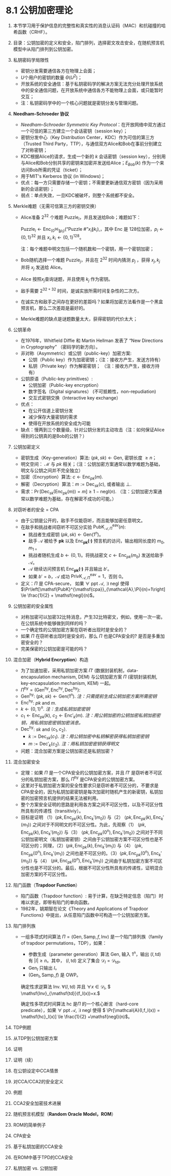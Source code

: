 # 8.1 公钥加密理论

1. 本节学习用于保护信息的完整性和真实性的消息认证码（MAC）和抗碰撞的哈希函数（CRHF）。

2. 目录：公钥加密的定义和安全，陷门排列，选择密文攻击安全，在随机预言机模型中从陷门排列到公钥加密。

3. 私钥密码学局限性

   - 密钥分发需要通信各方在物理上会面；
   - $U$个用户的密钥的数量 $\Theta(U^2)$；
   - 开放系统的安全通信：基于私钥密码学的解决方案无法充分处理开放系统中的安全通信问题，在开放系统中通信各方不能物理上会面，或只能暂时交互；
   - 注：私钥密码学中的一个核心问题就是密钥分发与管理问题。

4. **Needham-Schroeder 协议**

   - *Needham–Schroeder Symmetric Key Protocol*：在开放网络中双方通过一个可信的第三方建立一个会话密钥（session key）；
   - 密钥分发中心（Key Distribution Center，KDC）作为可信的第三方（Trusted Third Party，TTP），与通信双方Alice和Bob在事前分别建立了对称密钥；
   - KDC根据Alice的请求，生成一个新的 $k$ 会话密钥（session key），分别用与Alice和Bob分别共享的密钥来加密并发送给Alice；$E_{Bob}(k)$ 作为一个来访问Bob所需的凭证（ticket）；
   - 用于MIT's Kerberos 协议 (in Windows)；
   - 优点：每一方只需要存储一个密钥；不需要更新通信双方密钥（因为采用新的会话密钥）；
   - 弱点：单点失效，一旦KDC被破坏，则整个系统都不安全。

5. Merkle难题（无需可信第三方的密钥交换）

   - Alice准备 $2^{32}$ 个难题 $\mathsf{Puzzle}_i$，并且发送给Bob；难题如下：

     $\mathsf{Puzzle}_i \gets \mathsf{Enc}_{(0^{96}\|p_i)}(\text{``Puzzle \#''} x_i \| k_i),$，其中 $\mathsf{Enc}$ 是 128位加密，$p_i \gets \{0,1\}^{32}$ 并且 $x_i,k_i \gets \{0,1\}^{128}$。

     注：每个难题中明文包括一个随机数和一个密钥，用一个密钥加密；

   - Bob随机选择一个难题 $\mathsf{Puzzle}_j$，并且在 $2^{32}$ 时间内猜测  $p_j$ ，获得 $x_j,k_j$ 并将 $x_j$ 发送给 Alice。

   - Alice 按照$x_j$查询谜题，并且使用 $k_j$ 作为密钥。

   - 敌手需要 $2^{32+32}$ 时间，是诚实放所需时间复杂性的二次方。

   - 在诚实方和敌手之间存在更好的差距吗？如果将加密方法看作是一个黑盒预言机，那么二次差距是最好的。

   - Merkle难题的缺点是谜题数量太大，获得密钥的代价太大；

6. 公钥革命

   - 在1976年，Whitfield Diffie 和 Martin Hellman 发表了 “New Directions in Cryptography” （密码学的新方向）。
   - 非对称（Asymmetric）或公钥（public-key）加密方案:
     - 公钥（Public key）作为加密密钥；（注：接收方产生，发送方持有）
     - 私钥（Private key）作为解密密钥； （注：接收方产生，接收方持有）
   - 公钥原语（Public-key primitives）:
     - 公钥加密（Public-key encryption）
     - 数字签名（Digital signatures） (不可抵赖性，non-repudiation)
     - 交互式密钥交换（Interactive key exchange）
   - 优点：
     - 在公开信道上密钥分发
     - 减少保存大量密钥的需求
     - 使得在开放系统的安全成为可能
   - 缺点：慢两到三个数量级，针对公钥分发的主动攻击（注：如何保证Alice得到的公钥真的是Bob的公钥？）

7. 公钥加密定义

   - 密钥生成（Key-generation）算法: $(pk,sk) \gets \mathsf{Gen}$, 密钥长度 $\ge n$；
   - 明文空间： $\mathcal{M}$ 与 $pk$ 相关；（注：公钥加密方案通常以数学难题为基础，明文与公钥之间并不完全独立）
   - 加密（Encryption）算法: $c \gets \mathsf{Enc}_{pk}(m)$.
   - 解密（Decryption）算法：$m:= \mathsf{Dec}_{sk}(c)$, 或者输出 $\perp$.
   - 需求：$\Pr[\mathsf{Dec}_{sk}(\mathsf{Enc}_{pk}(m)) = m] \ge 1 - \mathsf{negl}(n)$. （注：公钥加密方案通常以数学难题为基础，存在解密不成功的可能。）

8. 对窃听者的安全 = CPA

   - 由于公钥是公开的，敌手不仅能窃听，而且能够加密任意明文。
   - 在敌手和挑战者间窃听不可区分实验 $\mathsf{PubK}^{\mathsf{eav}}_{\mathcal{A},\Pi}(n)$:
     - 挑战者生成密钥 $(pk,sk) \gets \mathsf{Gen}(1^n)$。
     -  敌手 $\mathcal{A}$ 被给予 $\mathbf{pk}$ 以及 $\mathbf{\mathsf{Enc}_{pk}(\cdot)}$ 预言机的访问，输出相同长度的 $m_0, m_1$ 。 
     -  挑战者随机生成 $b \gets \{0,1\}$。将挑战密文 $c \gets \mathsf{Enc}_{pk}(m_b)$ 发送给敌手 $\mathcal{A}$。
     -  $\mathcal{A}$ 继续访问预言机 $\mathbf{\mathsf{Enc}_{pk}(\cdot)}$ 并且输出 $b'$。
     -  如果 $b' = b$，$\mathcal{A}$ 成功 $\mathsf{PrivK}^{\mathsf{eav}}_{\mathcal{A},\Pi}=1$，否则 0。
   - 定义：$\Pi$ 是 CPA-secure， 如果 $\forall$ ppt $\mathcal{A}$, $\exists$ $\mathsf{negl}$ 使得 $\Pr\left[\mathsf{PubK}^{\mathsf{cpa}}_{\mathcal{A},\Pi}(n)=1\right] \le \frac{1}{2} + \mathsf{negl}(n)$。

9. 公钥加密的安全属性

   - 对称加密可以加密32比特消息，产生32比特密文，例如，使用一次一密。在公钥系统中能够做到同样的吗？
   - 一个确定性的公钥加密方案在窃听者出现时是安全的？
   - 如果 $\Pi$ 在窃听者出现时是安全的，那么 $\Pi$ 也是CPA安全的? 是否是多重加密安全的？
   - 完美保密的公钥加密是可能的吗？

10. 混合加密（**Hybrid Encryption**）构造

    - 为了加速加密，采用私钥加密方案 $\Pi'$ (数据封装机制，data-encapsulation mechanism, DEM) 与公钥加密方案 $\Pi$ (密钥封装机制, key-encapsulation mechanism, KEM) 一起。
    - $\Pi^{\mathsf{hy}} = (\mathsf{Gen}^{\mathsf{hy}}, \mathsf{Enc}^{\mathsf{hy}}, \mathsf{Dec}^{\mathsf{hy}})$:
    -  $\mathsf{Gen}^{\mathsf{hy}}$: $(pk,sk) \gets \mathsf{Gen}(1^n)$. *注：只需提前生成公钥加密方案所需密钥*
    -  $\mathsf{Enc}^{\mathsf{hy}}$: $pk$ and $m$. 
      - $k \gets \{0,1\}^n$. *注：生成私钥加密密钥*
      - $c_1 \gets \mathsf{Enc}_{pk}(k)$, $c_2 \gets \mathsf{Enc}'_{k}(m)$.  *注：用公钥加密的公钥加密私钥加密密钥，用私钥加密密钥加密消息。*
    - $\mathsf{Dec}^{\mathsf{hy}}$: $sk$ and $\langle c_1,c_2\rangle$.
      - $k := \mathsf{Dec}_{sk}(c_1)$. *注：用公钥加密中私钥解密获得私钥加密密钥*
      - $m := \mathsf{Dec}'_k(c_2)$. *注：用私钥加密密钥获得明文*
    - 问题：混合加密方案是公钥加密还是私钥加密？

11. 混合加密安全

    - 定理：如果 $\Pi$ 是一个CPA安全的公钥加密方案，并且 $\Pi'$ 是窃听者不可区分的私钥加密方案，那么 $\Pi^{\mathsf{hy}}$ 是CPA安全的公钥加密方案。
    - 这里对于私钥加密方案的安全性要求只是窃听者不可区分的，不要求是CPA安全的，因为私钥加密密钥是每次加密时随机产生的新密钥，私钥加密的加密预言机提供的结果无法被利用。
    - 整个方案安全证明的思路是利用各方案之间不可区分性，以及不可区分性所具有的传递性（transitiviy）。
    - 目标是证明 （1）$\langle pk,\mathsf{Enc}_{pk}(k),\mathsf{Enc}_{k}'(m_0)\rangle$ 与（2） $\langle pk,\mathsf{Enc}_{pk}(k),\mathsf{Enc}_{k}'(m_1)\rangle$ 之间对于不同明文的不可区分性。为此，先观察（1） $\langle pk,\mathsf{Enc}_{pk}(k),\mathsf{Enc}_{k}'(m_0)\rangle$ 与（3） $\langle pk,\mathsf{Enc}_{pk}(0^n),\mathsf{Enc}_{k}'(m_0)\rangle$ 之间对于不同公钥加密明文（私钥加密密钥）之间由于公钥加密方案不可区分性也是不可区分的；同理，（2）$\langle pk,\mathsf{Enc}_{pk}(k),\mathsf{Enc}_{k}'(m_1)\rangle$ 与（4） $\langle pk,\mathsf{Enc}_{pk}(0^n),\mathsf{Enc}_{k}'(m_1)\rangle$ 之间也是不可区分的。（3）$\langle pk,\mathsf{Enc}_{pk}(0^n),\mathsf{Enc}_{k}'(m_0)\rangle$ 与（4） $\langle pk,\mathsf{Enc}_{pk}(0^n),\mathsf{Enc}_{k}'(m_1)\rangle$ 之间由于私钥加密方案不可区分性也是不可区分的。最后，根据不可区分性所具有的传递性，证明混合加密方案的不可区分性。

12. 陷门函数（**Trapdoor Function**）

    - 陷门函数（Trapdoor function）: 易于计算，在缺乏特定信息（陷门）时难以求逆，即带有陷门的单向函数。
    - 1982年，姚期智在论文《Theory and Applications of Trapdoor Functions》中提出，从任意陷门函数中可构造一个公钥加密方案。

13. 陷门排列族

    - 一组多项式时间算法 $\Pi = (\mathsf{Gen}, \mathsf{Samp}, f, \mathsf{Inv})$ 是一个陷门排列族（family of trapdoor permutations，TDP），如果：

      - 参数生成（parameter generation）算法 $\mathsf{Gen}$, 输入 $1^n$，输出 $(I,\mathsf{td})$ 有 $|I| \ge n$。其中， $(I, \mathsf{td})$ 定义了集合 $\mathcal{D}_I = \mathcal{D}_{\mathsf{td}}$。
      - $\mathsf{Gen}_I$ 只输出 $I$。
      - $(\mathsf{Gen}_I, \mathsf{Samp}, f)$ 是 OWP。

       确定性求逆算法 $\mathsf{Inv}$. $\forall (I,\mathsf{td})$ 并且 $\forall x \in \mathcal{D}_{I}$,  $ \mathsf{Inv}_{\mathsf{td}}(f_I(x))=x.$

      确定性多项式时间算法 $\mathsf{hc}$ 是$\Pi$ 的一个核心断言（hard-core predicate），如果 $\forall$  ppt $\mathcal{A}$, $\exists$ $\mathsf{negl}$ 使得 $ \Pr[\mathcal{A}(I,f_I(x)) = \mathsf{hc}_I(x)] \le \frac{1}{2} +\mathsf{negl}(n)$。

14. TDP例题

15. 从TDP到公钥加密方案

16. 证明

17. 证明（续）

18. 在公钥设定中CCA情景

19. 对CCA/CCA2的安全定义

20. 例题

21. CCA2安全加密技术进展

22. 随机预言机模型（**Random Oracle Model，ROM**）

23. ROM的简单例子

24. CPA安全

25. 基于私钥加密的CCA安全

26. 在ROM中基于TPD的CCA安全

27. 私钥加密 vs. 公钥加密



